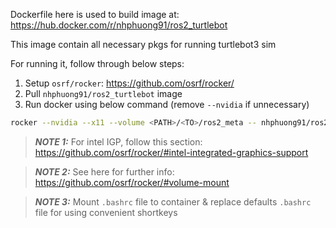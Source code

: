 Dockerfile here is used to build image at: https://hub.docker.com/r/nhphuong91/ros2_turtlebot

This image contain all necessary pkgs for running turtlebot3 sim

For running it, follow through below steps:
1. Setup `osrf/rocker`: https://github.com/osrf/rocker/
2. Pull `nhphuong91/ros2_turtlebot` image
3. Run docker using below command (remove `--nvidia` if unnecessary)
```bash
rocker --nvidia --x11 --volume <PATH>/<TO>/ros2_meta -- nhphuong91/ros2_turtlebot:0.1
```
> **_NOTE 1:_** For intel IGP, follow this section: https://github.com/osrf/rocker/#intel-integrated-graphics-support

> **_NOTE 2:_** See here for further info: https://github.com/osrf/rocker/#volume-mount

> **_NOTE 3:_** Mount `.bashrc` file to container & replace defaults `.bashrc` file for using convenient shortkeys